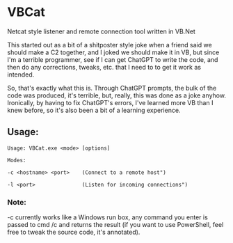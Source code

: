 # VBCat
Netcat style listener and remote connection tool written in VB.Net

This started out as a bit of a shitposter style joke when a friend said we should make a C2 together, and I joked we should make it in VB, but since I'm a terrible programmer, see if I can get ChatGPT to write the code, and then do any corrections, tweaks, etc. that I need to to get it work as intended.

So, that's exactly what this is.  Through ChatGPT prompts, the bulk of the code was produced, it's terrible, but, really, this was done as a joke anyhow.  Ironically, by having to fix ChatGPT's errors, I've learned more VB than I knew before, so it's also been a bit of a learning experience.

## Usage:
```
Usage: VBCat.exe <mode> [options]

Modes:

-c <hostname> <port>    (Connect to a remote host")

-l <port>               (Listen for incoming connections")
```

### Note:
-c currently works like a Windows run box, any command you enter is passed to cmd /c and returns the result (if you want to use PowerShell, feel free to tweak the source code, it's annotated).
